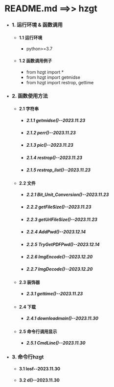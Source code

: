 # README.md ==>> hzgt
- ### 1. 运行环境 & 函数调用
  - #### 1.1 运行环境
    - python>=3.7
  - #### 1.2 函数调用例子
    - from hzgt import *
    - from hzgt import getmidse
    - from hzgt import restrop, gettime

- ### 2. 函数使用方法
  - #### 2.1 字符串
    - ##### 2.1.1  getmidse()--2023.11.23
    - ##### 2.1.2  perr()--2023.11.23
    - ##### 2.1.3  pic()--2023.11.23
    - ##### 2.1.4  restrop()--2023.11.23
    - ##### 2.1.5  restrop_list()--2023.11.23
  - #### 2.2 文件
    - ##### 2.2.1  Bit_Unit_Conversion()--2023.11.23
    - ##### 2.2.2  getFileSize()--2023.11.23
    - ##### 2.2.3  getUrlFileSize()--2023.11.23
    - ##### 2.2.4  AddPwd()--2023.12.14
    - ##### 2.2.5  TryGetPDFPwd()--2023.12.14
    - ##### 2.2.6  ImgEncode()--2023.12.20
    - ##### 2.2.7  ImgDecode()--2023.12.20
  - #### 2.3 装饰器
    - ##### 2.3.1 gettime()--2023.11.23
  - #### 2.4 下载
    - ##### 2.4.1 downloadmain()--2023.11.30
  - #### 2.5 命令行调用显示
    - ##### 2.5.1  CmdLine()--2023.11.30
- ### 3. 命令行hzgt
  - #### 3.1 losf--2023.11.30
  - #### 3.2 d()--2023.11.30